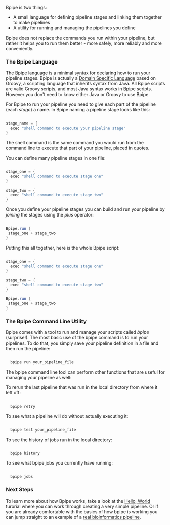Bpipe is two things:

- A small language for defining pipeline stages and linking them together to make pipelines
- A utility for running and managing the pipelines you define

Bpipe does not replace the commands you run within your pipeline, but rather it helps you to run them better - more safely, more reliably and more conveniently.

### The Bpipe Language

The Bpipe language is a minimal syntax for declaring how to run your pipeline stages.  Bpipe is actually a [Domain Specific Language](http://en.wikipedia.org/wiki/Domain-specific_language) based on Groovy, a scripting language that inherits syntax from Java.  All Bpipe scripts are valid Groovy scripts, and most Java syntax works in Bpipe scripts.  However you don't need to know either Java or Groovy to use Bpipe.

For Bpipe to run your pipeline you need to give each part of the pipeline (each *stage*) a name.  In Bpipe naming a pipeline stage looks like this:
```groovy 

stage_name = {
  exec "shell command to execute your pipeline stage"
}
```

The shell command is the same command you would run from the command line to execute that part of your pipeline, placed in quotes.

You can define many pipeline stages in one file:
```groovy 

stage_one = {
  exec "shell command to execute stage one"
}

stage_two = {
  exec "shell command to execute stage two"
}
```

Once you define your pipeline stages you can build and run your pipeline by *joining* the stages using the *plus* operator:
```groovy 

Bpipe.run {
 stage_one + stage_two
}
```

Putting this all together, here is the whole Bpipe script:
```groovy 

stage_one = {
  exec "shell command to execute stage one"
}

stage_two = {
  exec "shell command to execute stage two"
}

Bpipe.run {
 stage_one + stage_two
}
```

### The Bpipe Command Line Utility

Bpipe comes with a tool to run and manage your scripts called *bpipe* (surprise!).  The most basic use of the bpipe command is to run your pipelines.   To do that, you simply save your pipeline definition in a file and then run the pipeline:
```groovy 

  bpipe run your_pipeline_file
```

The bpipe command line tool can perform other functions that are useful for managing your pipeline as well:

To rerun the last pipeline that was run in the local directory from where it left off:
```groovy 

  bpipe retry
```

To see what a pipeline will do without actually executing it:
```groovy 

  bpipe test your_pipeline_file
```

To see the history of jobs run in the local directory:
```groovy 

  bpipe history
```

To see what bpipe jobs you currently have running:
```groovy 

  bpipe jobs
```

### Next Steps

To learn more about how Bpipe works, take a look at the [Hello, World](../Tutorials/Hello,World) turorial where you can work through creating a very simple pipeline.  Or if you are already comfortable with the basics of how bpipe is working you can jump straight to an example of a [real bioinformatics pipeline](../Tutorials/RealPipelineTutorial).
